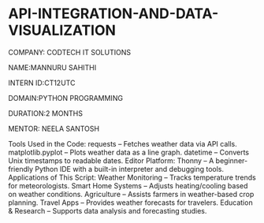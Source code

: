 # API-INTEGRATION-AND-DATA-VISUALIZATION

COMPANY: CODTECH IT SOLUTIONS

NAME:MANNURU SAHITHI

INTERN ID:CT12UTC

DOMAIN:PYTHON PROGRAMMING

DURATION:2 MONTHS

MENTOR: NEELA SANTOSH

Tools Used in the Code:
requests – Fetches weather data via API calls.
matplotlib.pyplot – Plots weather data as a line graph.
datetime – Converts Unix timestamps to readable dates.
Editor Platform:
Thonny – A beginner-friendly Python IDE with a built-in interpreter and debugging tools.
Applications of This Script:
Weather Monitoring – Tracks temperature trends for meteorologists.
Smart Home Systems – Adjusts heating/cooling based on weather conditions.
Agriculture – Assists farmers in weather-based crop planning.
Travel Apps – Provides weather forecasts for travelers.
Education & Research – Supports data analysis and forecasting studies.







